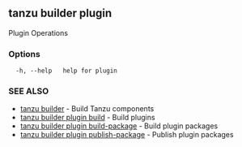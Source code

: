 ## tanzu builder plugin

Plugin Operations

### Options

```
  -h, --help   help for plugin
```

### SEE ALSO

* [tanzu builder](tanzu_builder.md)	 - Build Tanzu components
* [tanzu builder plugin build](tanzu_builder_plugin_build.md)	 - Build plugins
* [tanzu builder plugin build-package](tanzu_builder_plugin_build-package.md)	 - Build plugin packages
* [tanzu builder plugin publish-package](tanzu_builder_plugin_publish-package.md)	 - Publish plugin packages

